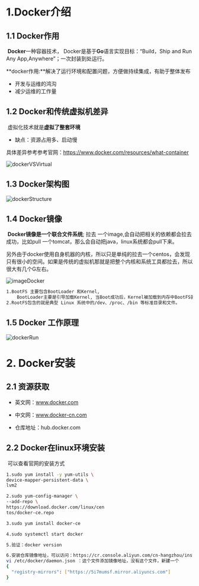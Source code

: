 # 1.Docker介绍

## 1.1 Docker作用

​	**Docker**一种容器技术， Docker是基于**Go**语言实现目标：“Build，Ship and Run Any App,Anywhere”；一次封装到处运行。

**docker作用:**解决了运行环境和配置问题，方便做持续集成，有助于整体发布

- 开发与运维的鸿沟
- 减少运维的工作量

## 1.2 Docker和传统虚拟机差异

​	虚拟化技术就是**虚拟了整套环境**

- 缺点：资源占用多、启动慢

具体差异参考参考官网：<https://www.docker.com/resources/what-container>

![dockerVSVirtual](//wx4.sinaimg.cn/mw690/b8a27c2fgy1g3es0agng0j216g0gzn01.jpg)



## 1.3 Docker架构图

![dockerStructure](//wx3.sinaimg.cn/mw690/b8a27c2fgy1g3esijjly0j20ji0a5n1a.jpg)



## 1.4 Docker镜像

​	**Docker镜像是一个联合文件系统**; 拉去 一个image,会自动把相关的依赖都会拉去成功，比如pull 一个tomcat，那么会自动把java，linux系统都会pull下来。

​	另外由于docker使用自身机器的内核，所以只是单纯的拉去一个centos，会发现只有很小的空间。如果是传统的虚拟机那就是把整个内核和系统工具都拉去，所以很大有几个G左右。

![imageDocker](//ws1.sinaimg.cn/mw690/b8a27c2fgy1g3ezu4cqhej20bj07bwi0.jpg)

```bash
1.BootFS 主要包含BootLoader 和Kernel,
	BootLoader主要是引导加载Kernel, 当Boot成功后，Kernel被加载到内存中BootFS就被Umount了。
2.RootFS包含的就是典型 Linux 系统中的/dev、/proc、/bin 等标准目录和文件。
```



## 1.5 Docker 工作原理

![dockerRun](//ws1.sinaimg.cn/mw690/b8a27c2fgy1g3etfg0f17j20jd0dbgni.jpg)



# 2. Docker安装

## 2.1 资源获取

- 英文网：www.docker.com 

- 中文网：www.docker-cn.com

- 仓库地址：hub.docker.com



## 2.2 Docker在linux环境安装

​	可以查看官网的安装方式	

```bash
1.sudo yum install -y yum-utils \
device-mapper-persistent-data \
lvm2

2.sudo yum-config-manager \
--add-repo \
https://download.docker.com/linux/cen
tos/docker-ce.repo

3.sudo yum install docker-ce

4.sudo systemctl start docker

5.验证：docker version
```

```bash
6.安装仓库镜像地址，可以访问：https://cr.console.aliyun.com/cn-hangzhou/instances/mirrors
vi /etc/docker/daemon.json ：这个文件添加镜像地址，没有这个文件，新建一个
{
  "registry-mirrors": ["https://5i7mumsf.mirror.aliyuncs.com"]
}
```

